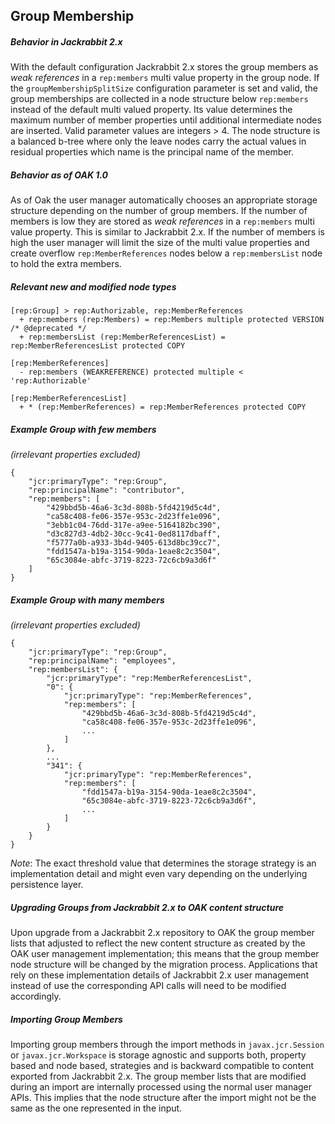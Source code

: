 <!--
   Licensed to the Apache Software Foundation (ASF) under one or more
   contributor license agreements.  See the NOTICE file distributed with
   this work for additional information regarding copyright ownership.
   The ASF licenses this file to You under the Apache License, Version 2.0
   (the "License"); you may not use this file except in compliance with
   the License.  You may obtain a copy of the License at

       http://www.apache.org/licenses/LICENSE-2.0

   Unless required by applicable law or agreed to in writing, software
   distributed under the License is distributed on an "AS IS" BASIS,
   WITHOUT WARRANTIES OR CONDITIONS OF ANY KIND, either express or implied.
   See the License for the specific language governing permissions and
   limitations under the License.
  -->

Group Membership
--------------------------------------------------------------------------------

##### Behavior in Jackrabbit 2.x
With the default configuration Jackrabbit 2.x stores the group members as
_weak references_ in a `rep:members` multi value property in the group node.
If the `groupMembershipSplitSize` configuration parameter is set and valid,
the group memberships are collected in a node structure below `rep:members` instead
of the default multi valued property. Its value determines the maximum number of
member properties until additional intermediate nodes are inserted. Valid parameter
values are integers > 4. The node structure is a balanced b-tree where only the
leave nodes carry the actual values in residual properties which name is the
principal name of the member.

##### Behavior as of OAK 1.0
As of Oak the user manager automatically chooses an appropriate storage structure
depending on the number of group members. If the number of members is low they
are stored as _weak references_ in a `rep:members` multi value property. This is
similar to Jackrabbit 2.x. If the number of members is high the user manager
will limit the size of the multi value properties and create overflow
`rep:MemberReferences` nodes below a `rep:membersList` node to hold the extra members.

##### Relevant new and modified node types
    [rep:Group] > rep:Authorizable, rep:MemberReferences
      + rep:members (rep:Members) = rep:Members multiple protected VERSION /* @deprecated */
      + rep:membersList (rep:MemberReferencesList) = rep:MemberReferencesList protected COPY

    [rep:MemberReferences]
      - rep:members (WEAKREFERENCE) protected multiple < 'rep:Authorizable'

    [rep:MemberReferencesList]
      + * (rep:MemberReferences) = rep:MemberReferences protected COPY

##### Example Group with few members
*(irrelevant properties excluded)*

    {
        "jcr:primaryType": "rep:Group",
        "rep:principalName": "contributor",
        "rep:members": [
            "429bbd5b-46a6-3c3d-808b-5fd4219d5c4d",
            "ca58c408-fe06-357e-953c-2d23ffe1e096",
            "3ebb1c04-76dd-317e-a9ee-5164182bc390",
            "d3c827d3-4db2-30cc-9c41-0ed8117dbaff",
            "f5777a0b-a933-3b4d-9405-613d8bc39cc7",
            "fdd1547a-b19a-3154-90da-1eae8c2c3504",
            "65c3084e-abfc-3719-8223-72c6cb9a3d6f"
        ]
    }

##### Example Group with many members
*(irrelevant properties excluded)*

    {
        "jcr:primaryType": "rep:Group",
        "rep:principalName": "employees",
        "rep:membersList": {
            "jcr:primaryType": "rep:MemberReferencesList",
            "0": {
                "jcr:primaryType": "rep:MemberReferences",
                "rep:members": [
                    "429bbd5b-46a6-3c3d-808b-5fd4219d5c4d",
                    "ca58c408-fe06-357e-953c-2d23ffe1e096",
                    ...
                ]
            },
            ...
            "341": {
                "jcr:primaryType": "rep:MemberReferences",
                "rep:members": [
                    "fdd1547a-b19a-3154-90da-1eae8c2c3504",
                    "65c3084e-abfc-3719-8223-72c6cb9a3d6f",
                    ...
                ]
            }
        }
    }

*Note*: The exact threshold value that determines the storage strategy is an implementation detail and might even vary depending on the underlying persistence layer.

##### Upgrading Groups from Jackrabbit 2.x to OAK content structure

Upon upgrade from a Jackrabbit 2.x repository to OAK the group member lists that
adjusted to reflect the new content structure as created by the OAK user management
implementation; this means that the group member node structure will be changed
by the migration process. Applications that rely on these implementation
details of Jackrabbit 2.x user management instead of use the corresponding
API calls will need to be modified accordingly.

##### Importing Group Members
Importing group members through the import methods in `javax.jcr.Session` or
`javax.jcr.Workspace` is storage agnostic and supports both, property based and
node based, strategies and is backward compatible to content exported from
Jackrabbit 2.x. The group member lists that are modified during an import are
internally processed using the normal user manager APIs. This implies that the
node structure after the import might not be the same as the one represented in the input.